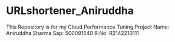 # URLshortener_Aniruddha
This Repository is for my Cloud Performance Tuning Project Name: Aniruddha Sharma Sap: 500091540 R.No: R2142210111
